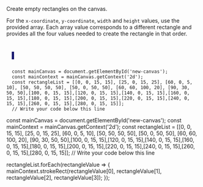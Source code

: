 Create empty rectangles on the canvas.

For the `x-coordinate`, `y-coordinate`, `width`
and `height` values, use the provided array. Each
array value corresponds to a different rectangle
and provides all the four values needed to create
the rectangle in that order.

<codeblock language="javascript" type="exercise" testMode="fixedInput">
<code>
<panel language="html">
  <canvas id="new-canvas" width="400px" height="100px" style="border: 3px solid midnightblue;"></canvas>
</panel>
<panel language="javascript">
  const mainCanvas = document.getElementById('new-canvas');
  const mainContext = mainCanvas.getContext('2d');
  const rectangleList = [[0, 0, 15, 15], [25, 0, 15, 25], [60, 0, 5, 10], [50, 50, 50, 50], [50, 0, 50, 50], [60, 60, 100, 20], [90, 30, 50, 50],[100, 0, 15, 15],[120, 0, 15, 15],[140, 0, 15, 15],[160, 0, 15, 15],[180, 0, 15, 15],[200, 0, 15, 15],[220, 0, 15, 15],[240, 0, 15, 15],[260, 0, 15, 15],[280, 0, 15, 15]];
  // Write your code below this line
</panel>
</code>

<solution>
  const mainCanvas = document.getElementById('new-canvas');
  const mainContext = mainCanvas.getContext('2d');
  const rectangleList = [[0, 0, 15, 15], [25, 0, 15, 25], [60, 0, 5, 10], [50, 50, 50, 50], [50, 0, 50, 50], [60, 60, 100, 20], [90, 30, 50, 50],[100, 0, 15, 15],[120, 0, 15, 15],[140, 0, 15, 15],[160, 0, 15, 15],[180, 0, 15, 15],[200, 0, 15, 15],[220, 0, 15, 15],[240, 0, 15, 15],[260, 0, 15, 15],[280, 0, 15, 15]];
  // Write your code below this line

  rectangleList.forEach(rectangleValue => {
    mainContext.strokeRect(rectangleValue[0], rectangleValue[1], rectangleValue[2], rectangleValue[3]);
  });

</solution>
</codeblock>
